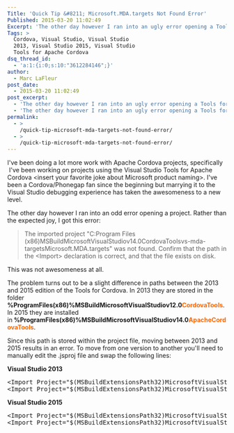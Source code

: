 ```yaml
---
Title: 'Quick Tip &#8211; Microsoft.MDA.targets Not Found Error'
Published: 2015-03-20 11:02:49
Excerpt: 'The other day however I ran into an ugly error opening a Tools for Apache Cordova project:  "The imported project C:\Program Files (x86)\MSBuild\Microsoft\VisualStudio\v14.0\CordovaTools\vs-mda-targets\Microsoft.MDA.targets was not found". Here is the workaround for this error. '
Tags: >
  Cordova, Visual Studio, Visual Studio
  2013, Visual Studio 2015, Visual Studio
  Tools for Apache Cordova
dsq_thread_id:
  - 'a:1:{i:0;s:10:"3612284146";}'
author:
  - Marc LaFleur
post_date:
  - 2015-03-20 11:02:49
post_excerpt:
  - 'The other day however I ran into an ugly error opening a Tools for Apache Cordova project:  "The imported project C:Program Files (x86)MSBuildMicrosoftVisualStudiov14.0CordovaToolsvs-mda-targetsMicrosoft.MDA.targets was not found". Here is the workaround for this error. '
  - 'The other day however I ran into an ugly error opening a Tools for Apache Cordova project:  "The imported project C:Program Files (x86)MSBuildMicrosoftVisualStudiov14.0CordovaToolsvs-mda-targetsMicrosoft.MDA.targets was not found". Here is the workaround for this error. '
permalink:
  - >
    /quick-tip-microsoft-mda-targets-not-found-error/
  - >
    /quick-tip-microsoft-mda-targets-not-found-error/
---
```

I've been doing a lot more work with Apache Cordova projects, specifically  I've been working on projects using the Visual Studio Tools for Apache Cordova &lt;insert your favorite joke about Microsoft product naming&gt;. I've been a Cordova/Phonegap fan since the beginning but marrying it to the Visual Studio debugging experience has taken the awesomeness to a new level.

The other day however I ran into an odd error opening a project. Rather than the expected joy, I got this error:
<blockquote>The imported project "C:Program Files (x86)MSBuildMicrosoftVisualStudiov14.0CordovaToolsvs-mda-targetsMicrosoft.MDA.targets" was not found. Confirm that the path in the &lt;Import&gt; declaration is correct, and that the file exists on disk.</blockquote>
This was not awesomeness at all.

The problem turns out to be a slight difference in paths between the 2013 and 2015 edition of the Tools for Cordova. In 2013 they are stored in the folder <strong>%ProgramFiles(x86)%MSBuildMicrosoftVisualStudiov12.0<span style="color: #ff6600;">CordovaTools</span></strong>. In 2015 they are installed in<strong> %ProgramFiles(x86)%MSBuildMicrosoftVisualStudiov14.0<span style="color: #ff6600;">ApacheCordovaTools</span></strong>.

Since this path is stored within the project file, moving between 2013 and 2015 results in an error. To move from one version to another you'll need to manually edit the .jsproj file and swap the following lines:

<strong>Visual Studio 2013</strong>
<pre>&lt;Import Project="$(MSBuildExtensionsPath32)MicrosoftVisualStudiov$(VisualStudioVersion)CordovaToolsvs-mda-targetsMicrosoft.MDA.targets" /&gt;
&lt;Import Project="$(MSBuildExtensionsPath32)MicrosoftVisualStudiov$(VisualStudioVersion)CordovaToolsvs-mda-targetsMicrosoft.TypeScript.MDA.targets" /&gt;</pre>
<div class="line"><strong>Visual Studio 2015</strong></div>
<pre>&lt;Import Project="$(MSBuildExtensionsPath32)MicrosoftVisualStudiov$(VisualStudioVersion)ApacheCordovaToolsvs-mda-targetsMicrosoft.MDA.targets" /&gt;
&lt;Import Project="$(MSBuildExtensionsPath32)MicrosoftVisualStudiov$(VisualStudioVersion)ApacheCordovaToolsvs-mda-targetsMicrosoft.TypeScript.MDA.targets" /&gt;</pre>